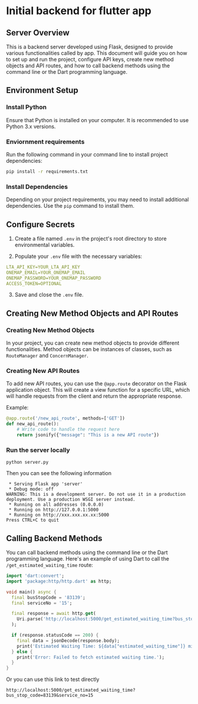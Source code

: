 # Initial backend for flutter app

## Server Overview

This is a backend server developed using Flask, designed to provide various functionalities called by app. This document will guide you on how to set up and run the project, configure API keys, create new method objects and API routes, and how to call backend methods using the command line or the Dart programming language.

## Environment Setup

### Install Python

Ensure that Python is installed on your computer. It is recommended to use Python 3.x versions.

### Enviornment requirements

Run the following command in your command line to install project dependencies:

```bash
pip install -r requirements.txt
```

### Install Dependencies

Depending on your project requirements, you may need to install additional dependencies. Use the `pip` command to install them.

## Configure Secrets

1. Create a file named `.env` in the project's root directory to store environmental variables.

2. Populate your `.env` file with the necessary variables:

```yaml
LTA_API_KEY=YOUR_LTA_API_KEY
ONEMAP_EMAIL=YOUR_ONEMAP_EMAIL
ONEMAP_PASSWORD=YOUR_ONEMAP_PASSWORD
ACCESS_TOKEN=OPTIONAL
```

3. Save and close the `.env` file.

## Creating New Method Objects and API Routes

### Creating New Method Objects

In your project, you can create new method objects to provide different functionalities. Method objects can be instances of classes, such as `RouteManager` and `ConcernManager`.

### Creating New API Routes

To add new API routes, you can use the `@app.route` decorator on the Flask application object. This will create a view function for a specific URL, which will handle requests from the client and return the appropriate response.

Example:

```python
@app.route('/new_api_route', methods=['GET'])
def new_api_route():
    # Write code to handle the request here
    return jsonify({"message": "This is a new API route"})
```

### Run the server locally

```
python server.py
```

Then you can see the following information

```
 * Serving Flask app 'server'
 * Debug mode: off
WARNING: This is a development server. Do not use it in a production deployment. Use a production WSGI server instead.
 * Running on all addresses (0.0.0.0)
 * Running on http://127.0.0.1:5000
 * Running on http://xxx.xxx.xx.xx:5000
Press CTRL+C to quit
```

## Calling Backend Methods

You can call backend methods using the command line or the Dart programming language. Here's an example of using Dart to call the `/get_estimated_waiting_time` route:

```dart
import 'dart:convert';
import 'package:http/http.dart' as http;

void main() async {
  final busStopCode = '83139';
  final serviceNo = '15';

  final response = await http.get(
    Uri.parse('http://localhost:5000/get_estimated_waiting_time?bus_stop_code=$busStopCode&service_no=$serviceNo'),
  );

  if (response.statusCode == 200) {
    final data = jsonDecode(response.body);
    print('Estimated Waiting Time: ${data["estimated_waiting_time"]} minutes');
  } else {
    print('Error: Failed to fetch estimated waiting time.');
  }
}
```

Or you can use this link to test directly

```
http://localhost:5000/get_estimated_waiting_time?bus_stop_code=83139&service_no=15
```
